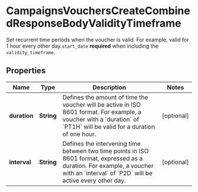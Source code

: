

# CampaignsVouchersCreateCombinedResponseBodyValidityTimeframe

Set recurrent time periods when the voucher is valid. For example, valid for 1 hour every other day.`start_date` **required** when including the `validity_timeframe`.

## Properties

| Name | Type | Description | Notes |
|------------ | ------------- | ------------- | -------------|
|**duration** | **String** | Defines the amount of time the voucher will be active in ISO 8601 format. For example, a voucher with a &#x60;duration&#x60; of &#x60;PT1H&#x60; will be valid for a duration of one hour. |  [optional] |
|**interval** | **String** | Defines the intervening time between two time points in ISO 8601 format, expressed as a duration. For example, a voucher with an &#x60;interval&#x60; of &#x60;P2D&#x60; will be active every other day. |  [optional] |



